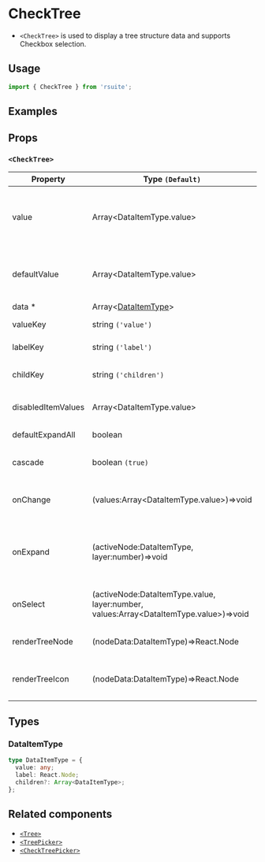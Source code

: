 # CheckTree

* `<CheckTree>` is used to display a tree structure data and supports Checkbox selection.

## Usage

```js
import { CheckTree } from 'rsuite';
```

## Examples

<!--{demo}-->

## Props

### `<CheckTree>`

| Property           | Type `(Default)`                                                                            | Description                                                 |
| ------------------ | ------------------------------------------------------------------------------------------- | ----------------------------------------------------------- |
| value              | Array&lt;DataItemType.value&gt;                                                             | Specifies the values of the selected tree node (Controlled) |
| defaultValue       | Array&lt;DataItemType.value&gt;                                                             | Default values of the selected tree node                    |
| data \*            | Array&lt;[DataItemType](#DataItemType)&gt;                                                  | Tree data                                                   |
| valueKey           | string `('value')`                                                                          | Set value key in data                                       |
| labelKey           | string `('label')`                                                                          | Set label key in data                                       |
| childKey           | string `('children')`                                                                       | Set childrenKey key in data                                 |
| disabledItemValues | Array&lt;DataItemType.value&gt;                                                             | Values of disabled tree node                                |
| defaultExpandAll   | boolean                                                                                     | Expand all tree node                                        |
| cascade            | boolean `(true)`                                                                            | Whether cascade select                                      |
| onChange           | (values:Array&lt;DataItemType.value&gt;)=>void                                              | Callback fired when value change                            |
| onExpand           | (activeNode:DataItemType, layer:number)=>void                                               | Callback fired when tree node expand state changed          |
| onSelect           | (activeNode:DataItemType.value, layer:number, values:Array&lt;DataItemType.value&gt;)=>void | Callback fired when tree node is selected                   |
| renderTreeNode     | (nodeData:DataItemType)=>React.Node                                                         | Custom render tree node                                     |
| renderTreeIcon     | (nodeData:DataItemType)=>React.Node                                                         | Custom render the icon in tree node                         |

## Types

### DataItemType

```ts
type DataItemType = {
  value: any;
  label: React.Node;
  children?: Array<DataItemType>;
};
```

## Related components

* [`<Tree>`](./tree)
* [`<TreePicker>`](./tree-picker)
* [`<CheckTreePicker>`](./check-tree-picker)
